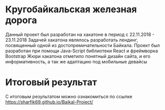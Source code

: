# Кругобайкальская железная дорога
Данный проект был разработан на хакатоне в период с 22.11.2018 - 23.11.2018
Задачей хакатона являлось разработать лендинг, посвященный одной из достопремичательности Байкала.
Проект был разработан при помощи Java-Script библиотеки React и фреймворка Bootstrap
Жюри хакатона отметило понятный дизайн сайта, и его информативность, а так же адаптацию под мобильные девайсы
# Итоговый результат
С итоговым результатом можно ознакомиться по ссылке
https://sharfik69.github.io/Baikal-Project/
